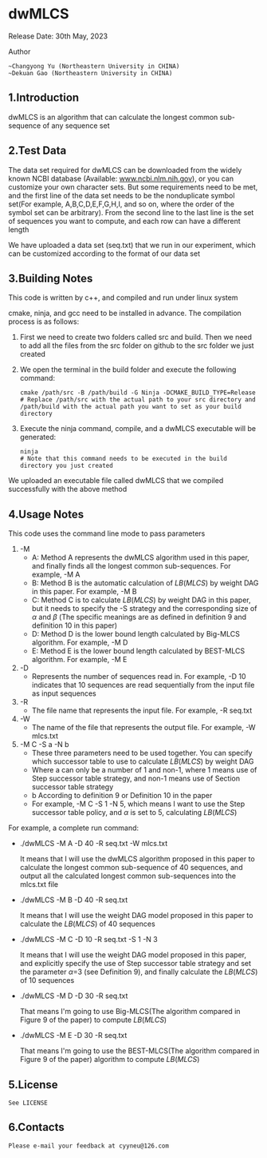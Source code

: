 # dwMLCS 

Release Date: 30th May, 2023

Author

	~Changyong Yu (Northeastern University in CHINA)
	~Dekuan Gao (Northeastern University in CHINA)

1.Introduction
--

dwMLCS is an algorithm that can calculate the longest common sub-sequence of any sequence set

2.Test Data
--

The data set required for dwMLCS can be downloaded from the widely known NCBI database (Available: www.ncbi.nlm.nih.gov), or you can customize your own character sets. But some requirements need to be met, and the first line of the data set needs to be the nonduplicate symbol set(For example, A,B,C,D,E,F,G,H,I, and so on, where the order of the symbol set can be arbitrary). From the second line to the last line is the set of sequences you want to compute, and each row can have a different length

We have uploaded a data set (seq.txt) that we run in our experiment, which can be customized according to the format of our data set

3.Building Notes
--

This code is written by c++, and compiled and run under linux system

cmake, ninja, and gcc need to be installed in advance. The compilation process is as follows:

1. First we need to create two folders called src and build. Then we need to add all the files from the src folder on github to the src folder we just created

2. We open the terminal in the build folder and execute the following command:

   ```shell
   cmake /path/src -B /path/build -G Ninja -DCMAKE_BUILD_TYPE=Release
   # Replace /path/src with the actual path to your src directory and /path/build with the actual path you want to set as your build directory
   ```

3. Execute the ninja command, compile, and a dwMLCS executable will be generated:

   ```shell
   ninja
   # Note that this command needs to be executed in the build directory you just created
   ```

We uploaded an executable file called dwMLCS that we compiled successfully with the above method

4.Usage Notes
--

This code uses the command line mode to pass parameters

1) -M
   * A: Method A represents the dwMLCS algorithm used in this paper, and finally finds all the longest common sub-sequences. For example, -M A
   * B: Method B is the automatic calculation of $LB(MLCS)$ by weight DAG in this paper. For example, -M B
   * C: Method C is to calculate $LB(MLCS)$ by weight DAG in this paper, but it needs to specify the -S strategy and the corresponding size of $\alpha$ and $\beta$ (The specific meanings are as defined in definition 9 and definition 10 in this paper)
   * D: Method D is the lower bound length calculated by Big-MLCS algorithm. For example, -M D
   * E: Method E is the lower bound length calculated by BEST-MLCS algorithm. For example, -M E
2) -D
   * Represents the number of sequences read in. For example, -D 10 indicates that 10 sequences are read sequentially from the input file as input sequences
3) -R
   * The file name that represents the input file. For example, -R seq.txt
4) -W
   * The name of the file that represents the output file. For example, -W mlcs.txt
5) -M C -S a -N b 
   * These three parameters need to be used together. You can specify which successor table to use to calculate $LB(MLCS)$ by weight DAG
   * Where a can only be a number of 1 and non-1, where 1 means use of Step successor table strategy, and non-1 means use of Section successor table strategy
   * b According to definition 9 or Definition 10 in the paper
   * For example, -M C -S 1 -N 5, which means I want to use the Step successor table policy, and $\alpha$ is set to 5, calculating $LB(MLCS)$

For example, a complete run command:

* ./dwMLCS -M A -D 40  -R seq.txt -W mlcs.txt        

  It means that I will use the dwMLCS algorithm proposed in this paper to calculate the longest common sub-sequence of 40 sequences, and output all the calculated longest common sub-sequences into the mlcs.txt file

* ./dwMLCS -M B -D 40 -R seq.txt   

  It means that I will use the weight DAG model proposed in this paper to calculate the $LB(MLCS)$ of 40 sequences

* ./dwMLCS -M C -D 10 -R seq.txt -S 1 -N 3   

  It means that I will use the weight DAG model proposed in this paper, and explicitly specify the use of Step successor table strategy and set the parameter $\alpha$=3 (see Definition 9), and finally calculate the $LB(MLCS)$ of 10 sequences

* ./dwMLCS -M D -D 30 -R seq.txt   

  That means I'm going to use Big-MLCS(The algorithm compared in Figure 9 of the paper) to compute $LB(MLCS)$

* ./dwMLCS -M E -D 30 -R seq.txt  

  That means I'm going to use the BEST-MLCS(The algorithm compared in Figure 9 of the paper) algorithm to compute $LB(MLCS)$

5.License
--

	See LICENSE

6.Contacts
--

	Please e-mail your feedback at cyyneu@126.com
